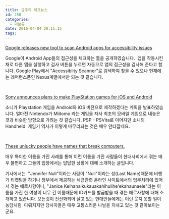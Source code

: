 ```yaml
---
title: 금주의 테크뉴스
id: 250
categories:
  - 미분류
date: 2016-04-04 20:11:15
tags:
---
```


[ Google releases new tool to scan Android apps for accessibility issues](http://arstechnica.com/gadgets/2016/03/google-releases-new-tool-to-scan-android-apps-for-accessibility-issues/)

Google이 Android App들의 접근성을 체크하는 툴을 공개하였습니다.  앱을 작동시킨 채로 다른 앱을 실행하고 검사 버튼을 누르면 자동으로 앱의 접근성을 검사해 준다고 합니다. Google Play에서 "Accessiblity Scanner"로 검색하여 찾을 수 있으나 현재에는 레퍼런스폰인 Nexus계열에서만 되는 것 같습니다.

&nbsp;

[Sony announces plans to make PlayStation games for iOS and Android](http://techcrunch.com/2016/03/23/sony-announces-plans-to-make-playstation-games-for-ios-and-android/)

소니가 Playstation 게임을 Android와 iOS 버전으로 제작하겠다는 계획을 발표하였습니다. 얼마전 Nintendo가 Miitomo 라는 게임을 자사 최초의 모바일 게임으로 내놓은 것과 비슷한 방향으로 가려는 것 같습니다. PSP - PSVita로 이어지던 소니의 Handheld  게임기 역사가 이렇게 마무리되는 것은 매우 안타깝네요.

&nbsp;

[These unlucky people have names that break computers.](http://www.bbc.com/future/story/20160325-the-names-that-break-computer-systems)

매우 특이한 이름을 가진 사례를 통해 이런 이름을 가진 사람들이 현대사회에서 겪는 매우 불편하고 그들의 입장에서는 답답한 상황에 대해 소개하는 글입니다.

기사에서는  "Jennifer Null"이라는 사람이 "Null"이라는 성(Last Name)때문에 비행기 티켓팅을 하거나 정부에서 제공하는 세금관련 온라인 사이트에서의 업무처리에 있어서 겪는 애로사항이나, "Janice Keihanaikukauakahihulihe'ekahaunaele"라는 이름을 가진 한 여성이 너무 긴 이름때문에 ID카드를 발급받을 때 겪는 애로사항에 대해 소개하고 있습니다. 모든것이 전산화되어 살고 있는 현대인들에게는 이런 웃지 못할 일이 농담처럼  다뤄지지만 당사자들은 매우 고통스러운 나날을 지내고 있는 것 같아보이는 군요.